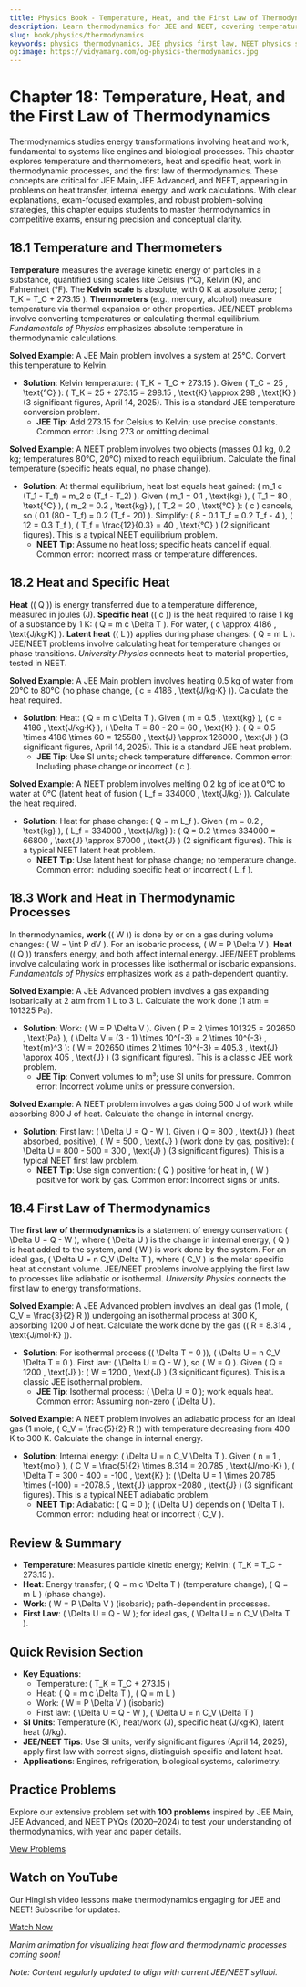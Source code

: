```yaml
---
title: Physics Book - Temperature, Heat, and the First Law of Thermodynamics for JEE & NEET
description: Learn thermodynamics for JEE and NEET, covering temperature, heat, specific heat, and the first law, with practice MCQs.
slug: book/physics/thermodynamics
keywords: physics thermodynamics, JEE physics first law, NEET physics specific heat, temperature scales
og:image: https://vidyamarg.com/og-physics-thermodynamics.jpg
---
```


# Chapter 18: Temperature, Heat, and the First Law of Thermodynamics

Thermodynamics studies energy transformations involving heat and work, fundamental to systems like engines and biological processes. This chapter explores temperature and thermometers, heat and specific heat, work in thermodynamic processes, and the first law of thermodynamics. These concepts are critical for JEE Main, JEE Advanced, and NEET, appearing in problems on heat transfer, internal energy, and work calculations. With clear explanations, exam-focused examples, and robust problem-solving strategies, this chapter equips students to master thermodynamics in competitive exams, ensuring precision and conceptual clarity.

## 18.1 Temperature and Thermometers

**Temperature** measures the average kinetic energy of particles in a substance, quantified using scales like Celsius (°C), Kelvin (K), and Fahrenheit (°F). The **Kelvin scale** is absolute, with 0 K at absolute zero; \( T_K = T_C + 273.15 \). **Thermometers** (e.g., mercury, alcohol) measure temperature via thermal expansion or other properties. JEE/NEET problems involve converting temperatures or calculating thermal equilibrium. *Fundamentals of Physics* emphasizes absolute temperature in thermodynamic calculations.

**Solved Example**: A JEE Main problem involves a system at 25°C. Convert this temperature to Kelvin.
- **Solution**: Kelvin temperature: \( T_K = T_C + 273.15 \). Given \( T_C = 25 \, \text{°C} \): \( T_K = 25 + 273.15 = 298.15 \, \text{K} \approx 298 \, \text{K} \) (3 significant figures, April 14, 2025). This is a standard JEE temperature conversion problem.
  - **JEE Tip**: Add 273.15 for Celsius to Kelvin; use precise constants. Common error: Using 273 or omitting decimal.

**Solved Example**: A NEET problem involves two objects (masses 0.1 kg, 0.2 kg; temperatures 80°C, 20°C) mixed to reach equilibrium. Calculate the final temperature (specific heats equal, no phase change).
- **Solution**: At thermal equilibrium, heat lost equals heat gained: \( m_1 c (T_1 - T_f) = m_2 c (T_f - T_2) \). Given \( m_1 = 0.1 \, \text{kg} \), \( T_1 = 80 \, \text{°C} \), \( m_2 = 0.2 \, \text{kg} \), \( T_2 = 20 \, \text{°C} \): \( c \) cancels, so \( 0.1 (80 - T_f) = 0.2 (T_f - 20) \). Simplify: \( 8 - 0.1 T_f = 0.2 T_f - 4 \), \( 12 = 0.3 T_f \), \( T_f = \frac{12}{0.3} = 40 \, \text{°C} \) (2 significant figures). This is a typical NEET equilibrium problem.
  - **NEET Tip**: Assume no heat loss; specific heats cancel if equal. Common error: Incorrect mass or temperature differences.

## 18.2 Heat and Specific Heat

**Heat** (\( Q \)) is energy transferred due to a temperature difference, measured in joules (J). **Specific heat** (\( c \)) is the heat required to raise 1 kg of a substance by 1 K: \( Q = m c \Delta T \). For water, \( c \approx 4186 \, \text{J/kg·K} \). **Latent heat** (\( L \)) applies during phase changes: \( Q = m L \). JEE/NEET problems involve calculating heat for temperature changes or phase transitions. *University Physics* connects heat to material properties, tested in NEET.

**Solved Example**: A JEE Main problem involves heating 0.5 kg of water from 20°C to 80°C (no phase change, \( c = 4186 \, \text{J/kg·K} \)). Calculate the heat required.
- **Solution**: Heat: \( Q = m c \Delta T \). Given \( m = 0.5 \, \text{kg} \), \( c = 4186 \, \text{J/kg·K} \), \( \Delta T = 80 - 20 = 60 \, \text{K} \): \( Q = 0.5 \times 4186 \times 60 = 125580 \, \text{J} \approx 126000 \, \text{J} \) (3 significant figures, April 14, 2025). This is a standard JEE heat problem.
  - **JEE Tip**: Use SI units; check temperature difference. Common error: Including phase change or incorrect \( c \).

**Solved Example**: A NEET problem involves melting 0.2 kg of ice at 0°C to water at 0°C (latent heat of fusion \( L_f = 334000 \, \text{J/kg} \)). Calculate the heat required.
- **Solution**: Heat for phase change: \( Q = m L_f \). Given \( m = 0.2 \, \text{kg} \), \( L_f = 334000 \, \text{J/kg} \): \( Q = 0.2 \times 334000 = 66800 \, \text{J} \approx 67000 \, \text{J} \) (2 significant figures). This is a typical NEET latent heat problem.
  - **NEET Tip**: Use latent heat for phase change; no temperature change. Common error: Including specific heat or incorrect \( L_f \).

## 18.3 Work and Heat in Thermodynamic Processes

In thermodynamics, **work** (\( W \)) is done by or on a gas during volume changes: \( W = \int P dV \). For an isobaric process, \( W = P \Delta V \). **Heat** (\( Q \)) transfers energy, and both affect internal energy. JEE/NEET problems involve calculating work in processes like isothermal or isobaric expansions. *Fundamentals of Physics* emphasizes work as a path-dependent quantity.

**Solved Example**: A JEE Advanced problem involves a gas expanding isobarically at 2 atm from 1 L to 3 L. Calculate the work done (1 atm = 101325 Pa).
- **Solution**: Work: \( W = P \Delta V \). Given \( P = 2 \times 101325 = 202650 \, \text{Pa} \), \( \Delta V = (3 - 1) \times 10^{-3} = 2 \times 10^{-3} \, \text{m}^3 \): \( W = 202650 \times 2 \times 10^{-3} = 405.3 \, \text{J} \approx 405 \, \text{J} \) (3 significant figures). This is a classic JEE work problem.
  - **JEE Tip**: Convert volumes to m³; use SI units for pressure. Common error: Incorrect volume units or pressure conversion.

**Solved Example**: A NEET problem involves a gas doing 500 J of work while absorbing 800 J of heat. Calculate the change in internal energy.
- **Solution**: First law: \( \Delta U = Q - W \). Given \( Q = 800 \, \text{J} \) (heat absorbed, positive), \( W = 500 \, \text{J} \) (work done by gas, positive): \( \Delta U = 800 - 500 = 300 \, \text{J} \) (3 significant figures). This is a typical NEET first law problem.
  - **NEET Tip**: Use sign convention: \( Q \) positive for heat in, \( W \) positive for work by gas. Common error: Incorrect signs or units.

## 18.4 First Law of Thermodynamics

The **first law of thermodynamics** is a statement of energy conservation: \( \Delta U = Q - W \), where \( \Delta U \) is the change in internal energy, \( Q \) is heat added to the system, and \( W \) is work done by the system. For an ideal gas, \( \Delta U = n C_V \Delta T \), where \( C_V \) is the molar specific heat at constant volume. JEE/NEET problems involve applying the first law to processes like adiabatic or isothermal. *University Physics* connects the first law to energy transformations.

**Solved Example**: A JEE Advanced problem involves an ideal gas (1 mole, \( C_V = \frac{3}{2} R \)) undergoing an isothermal process at 300 K, absorbing 1200 J of heat. Calculate the work done by the gas (\( R = 8.314 \, \text{J/mol·K} \)).
- **Solution**: For isothermal process (\( \Delta T = 0 \)), \( \Delta U = n C_V \Delta T = 0 \). First law: \( \Delta U = Q - W \), so \( W = Q \). Given \( Q = 1200 \, \text{J} \): \( W = 1200 \, \text{J} \) (3 significant figures). This is a classic JEE isothermal problem.
  - **JEE Tip**: Isothermal process: \( \Delta U = 0 \); work equals heat. Common error: Assuming non-zero \( \Delta U \).

**Solved Example**: A NEET problem involves an adiabatic process for an ideal gas (1 mole, \( C_V = \frac{5}{2} R \)) with temperature decreasing from 400 K to 300 K. Calculate the change in internal energy.
- **Solution**: Internal energy: \( \Delta U = n C_V \Delta T \). Given \( n = 1 \, \text{mol} \), \( C_V = \frac{5}{2} \times 8.314 = 20.785 \, \text{J/mol·K} \), \( \Delta T = 300 - 400 = -100 \, \text{K} \): \( \Delta U = 1 \times 20.785 \times (-100) = -2078.5 \, \text{J} \approx -2080 \, \text{J} \) (3 significant figures). This is a typical NEET adiabatic problem.
  - **NEET Tip**: Adiabatic: \( Q = 0 \); \( \Delta U \) depends on \( \Delta T \). Common error: Including heat or incorrect \( C_V \).

## Review & Summary
- **Temperature**: Measures particle kinetic energy; Kelvin: \( T_K = T_C + 273.15 \).
- **Heat**: Energy transfer; \( Q = m c \Delta T \) (temperature change), \( Q = m L \) (phase change).
- **Work**: \( W = P \Delta V \) (isobaric); path-dependent in processes.
- **First Law**: \( \Delta U = Q - W \); for ideal gas, \( \Delta U = n C_V \Delta T \).

## Quick Revision Section
- **Key Equations**:
  - Temperature: \( T_K = T_C + 273.15 \)
  - Heat: \( Q = m c \Delta T \), \( Q = m L \)
  - Work: \( W = P \Delta V \) (isobaric)
  - First law: \( \Delta U = Q - W \), \( \Delta U = n C_V \Delta T \)
- **SI Units**: Temperature (K), heat/work (J), specific heat (J/kg·K), latent heat (J/kg).
- **JEE/NEET Tips**: Use SI units, verify significant figures (April 14, 2025), apply first law with correct signs, distinguish specific and latent heat.
- **Applications**: Engines, refrigeration, biological systems, calorimetry.

## Practice Problems
Explore our extensive problem set with **100 problems** inspired by JEE Main, JEE Advanced, and NEET PYQs (2020–2024) to test your understanding of thermodynamics, with year and paper details.

[View Problems](./problems.md)

<!-- [View Solutions](/books/physics/thermodynamics/solutions) -->

## Watch on YouTube
Our Hinglish video lessons make thermodynamics engaging for JEE and NEET! Subscribe for updates.

[Watch Now](https://www.youtube.com/@VidyaMargbyRaviShankar-w9u) <!-- Update with specific video link when available -->

*Manim animation for visualizing heat flow and thermodynamic processes coming soon!*

*Note: Content regularly updated to align with current JEE/NEET syllabi.*